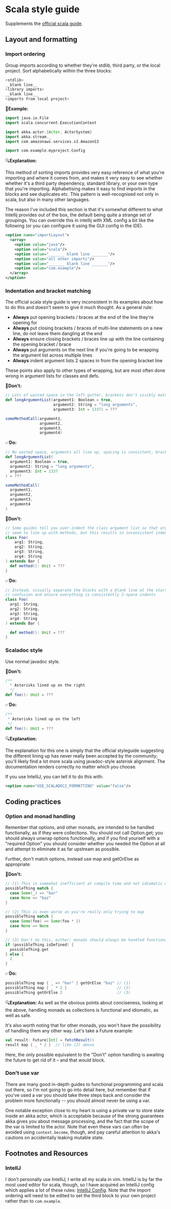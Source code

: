 # Scala style guide

Supplements the [official scala guide](https://docs.scala-lang.org/style/).

## Layout and formatting
### Import ordering

Group imports according to whether they're stdlib, third party, or the local project.
Sort alphabetically within the three blocks:

```scala
<stdlib>
__blank line__
<library imports>
__blank line__
<imports from local project>
```

📎**Example:**

```scala
import java.io.File
import scala.concurrent.ExecutionContext

import akka.actor.{Actor, ActorSystem}
import akka.stream._
import com.amazonaws.services.s3.AmazonS3

import com.example.myproject.Config
```

🔍**Explanation:**

This method of sorting imports provides very easy reference of what you're importing and where it
comes from, and makes it very easy to see whether whether it's a third party dependency, standard
library, or your own type that you're importing. Alphabetising makes it easy to find imports in
the blocks and see duplicates etc. This pattern is well-recognised not only in scala, but also in
many other languages.

The reason I've included this section is that it's somewhat different to what Intellij provides
out of the box, the default being quite a strange set of groupings. You can override this in
intellij with XML config a bit like the following (or you can configure it using the GUI config
in the IDE).

```xml
<option name="importLayout">
  <array>
    <option value="java"/>
    <option value="scala"/>
    <option value="_______ blank line _______"/>
    <option value="all other imports"/>
    <option value="_______ blank line _______"/>
    <option value="com.example"/>
  </array>
</option>
```

### Indentation and bracket matching

The official scala style guide is very inconsistent in its examples about how to do this and
doesn't seem to give it much thought. As a general rule:

* **Always** put opening brackets / braces at the end of the line they're opening for
* **Always** put closing brackets / braces of multi-line statements on a new line,
  do not leave them dangling at the end
* **Always** ensure closing brackets / braces line up with the line containing the opening bracket
  / brace
* **Always** put arguments on the next line if you're going to be wrapping the argument list across
  multiple lines
* **Always** indent argument lists 2 spaces in from the opening bracket line

These points also apply to other types of wrapping, but are most often done wrong in argument lists
for classes and defs.

🚫**Don't:**

```scala
// Lots of wasted space in the left gutter, brackets don't visibly match
def longArgumentList(argument1: Boolean = true,
                     argument2: String = "long arguments",
                     argument3: Int = 1337) = ???

someMethodCall(argument1,
               argument2,
               argument3,
               argument4)
```

✅**Do:**

```scala
// No wasted space, arguments all line up, spacing is consistent, brackets match
def longArgumentList(
  argument1: Boolean = true,
  argument2: String = "long arguments",
  argument3: Int = 1337
) = ???

someMethodCall(
  argument1,
  argument2,
  argument3,
  argument4
)
```

🚫**Don't:**

```scala
// Some guides tell you over-indent the class argument list so that arguments don't
// seem to line up with methods, but this results in inconsistent indentation
class Foo(
    arg1: String,
    arg2: String,
    arg3: String,
    arg4: String
) extends Bar {
  def method(): Unit = ???
}
```

✅**Do:**

```scala
// Instead, visually separate the blocks with a blank line at the start of the body to avoid
// confusion and ensure everything is consistently 2-space indents
class Foo(
  arg1: String,
  arg2: String,
  arg3: String,
  arg4: String
) extends Bar {

  def method(): Unit = ???
}
```

### Scaladoc style

Use normal javadoc style.

🚫**Don't:**

```scala
/**
  * Asterisks lined up on the right
  */
def foo(): Unit = ???
```

✅**Do:**

```scala
/**
 * Asterisks lined up on the left
 */
def foo(): Unit = ???
```

🔍**Explanation:**

The explanation for this one is simply that the official styleguide suggesting the different lining
up has never really been accepted by the community; you'll likely find a lot more scala using
javadoc-style asterisk alignment. The documentation renders correctly no matter which you choose.

If you use IntelliJ, you can tell it to do this with:

```xml
<option name="USE_SCALADOC2_FORMATTING" value="false"/>
```

## Coding practices

### Option and monad handling
Remember that options, and other monads, are intended to be handled functionally, as if they were
collections. You should not call Option.get; you should always unwrap options functionally, and if
you find yourself with a "required Option" you should consider whether you needed the Option at
all and attempt to eliminate it as far upstream as possible.

Further, don't match options, instead use map and getOrElse as appropriate:

🚫**Don't:**

```scala
// (1) This is somewhat inefficient at compile time and not idiomatic monad handling
possibleThing match {
  case Some(_) => "bar"
  case None => "baz"
}

// (2) This is even worse as you're really only trying to map
possibleThing match {
  case Some(foo) => Some(foo * 2)
  case None => None
}

// (3) Don't do this, either; monads should always be handled functionally
if (possibleThing.isDefined) {
  possibleThing.get
} else {
  2
}
```

✅**Do:**

```scala
possibleThing map { _ => "bar" } getOrElse "baz" // (1)
possibleThing map { _ * 2 }                      // (2)
possibleThing getOrElse 2                        // (3)
```

🔍**Explanation:**
As well as the obvious points about conciseness, looking at the above, handling monads as
collections is functional and idiomatic, as well as safe.

It's also worth noting that for other monads, you won't have the possibility of handling them any
other way. Let's take a Future example:

```scala
val result: Future[Int] = fetchResult()
result map { _ * 2 }  // like (2) above
```
Here, the only possible equivalent to the "Don't" option handling is awaiting the future to get
rid of it – and that would block.

### Don't use var

There are many good in-depth guides to functional programming and scala out there, so I'm not going
to go into detail here, but remember that if you've used a var you should take three steps back and
consider the problem more functionally -- you should almost never be using a var.

One notable exception close to my heart is using a private var to store state inside an akka actor,
which is acceptable because of the strong guarantees akka gives you about message processing, and
the fact that the scope of the var is limited to the actor. Note that even these vars can often
be avoided using `context.become`, though, and pay careful attention to akka's cautions on
accidentally leaking mutable state.

## Footnotes and Resources
### IntellJ
I don't personally use IntelliJ, I write all my scala in vim. IntelliJ is by far the most used
editor for scala, though, so I have acquired an IntelliJ config which applies a lot of these
rules: [IntelliJ Config](../resources/intellij-style.xml). Note that the import ordering will need
to be edited to set the third block to your own project rather than to `com.example`.
